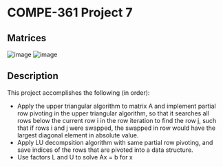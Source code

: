 # COMPE-361 Project 7
## Matrices
![image](https://github.com/aarontartz/Solo-Python-Projects/assets/166546889/884a5bdc-be12-423f-98dc-8835cc33f6e0)
![image](https://github.com/aarontartz/Solo-Python-Projects/assets/166546889/6f8169bb-6c1e-40d4-ba26-3952ce2bdc2c)
## Description
This project accomplishes the following (in order):
* Apply the upper triangular algorithm to matrix A and implement partial row pivoting in the upper triangular algorithm, so that it searches all rows below the current row i in the row iteration to find the row j, such that if rows i and j were swapped, the swapped in row would have the largest diagonal element in absolute value.
* Apply LU decompsition algorithm with same partial row pivoting, and save indices of the rows that are pivoted into a data structure.
* Use factors L and U to solve Ax = b for x
